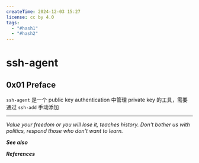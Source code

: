 ```yaml
---
createTime: 2024-12-03 15:27
license: cc by 4.0
tags:
  - "#hash1"
  - "#hash2"
---
```


# ssh-agent

## 0x01 Preface

`ssh-agent` 是一个 public key authentication 中管理 private key 的工具，需要通过 `ssh-add` 手动添加

---
*Value your freedom or you will lose it, teaches history. Don't bother us with politics, respond those who don't want to learn.*

***See also***



***References***


